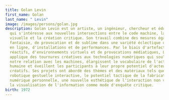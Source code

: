 ```yaml
---
title: Golan Levin
first_name: Golan
last_name: " Levin"
image: /images/persons/golan.jpg
description: Golan Levin est un artiste, un ingénieur, chercheur et éducateur
  qui s'intéresse aux nouvelles intersections entre le code machine, la culture
  visuelle et la création critique. Son travail combine des mesures égales de
  fantaisie, de provocation et de sublime dans une variété éclectique de médias
  en ligne, d'installations et de performances. Par le biais d'artefacts
  réactifs, d'environnements virtuels et de provocations médiatiques, Levin
  applique des tournures créatives aux technologies numériques qui soulignent
  notre relation avec les machines, élargissent le vocabulaire de l'action
  humaine et éveillent les participants à leur propre potentiel d'acteurs
  créatifs. Ses projets ont abordé des thèmes et des matériaux tels que la
  robotique gestuelle interactive, le potentiel tactique de la fabrication
  numérique personnelle, une nouvelle esthétique de l'interaction non verbale et
  la visualisation de l'information comme mode d'enquête critique.
birth: 1972
---
```


